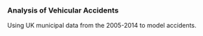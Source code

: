 ### Analysis of Vehicular Accidents



Using UK municipal data from the 2005-2014 to model accidents. 